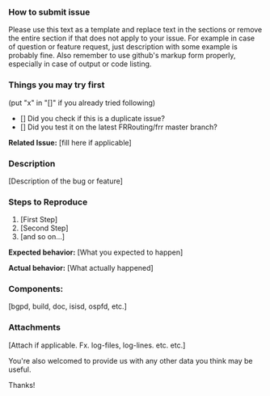 ### How to submit issue
Please use this text as a template and replace text in the sections or remove
the entire section if that does not apply to your issue. For example in case of
question or feature request, just description with some example is probably
fine. Also remember to use github's markup form properly, especially in case of
output or code listing.

### Things you may try first
(put "x" in "[]" if you already tried following)
* [] Did you check if this is a duplicate issue?
* [] Did you test it on the latest FRRouting/frr master branch?

**Related Issue:**
[fill here if applicable]

### Description
[Description of the bug or feature]

### Steps to Reproduce
1. [First Step]
2. [Second Step]
3. [and so on...]

**Expected behavior:**
 [What you expected to happen]

**Actual behavior:**
 [What actually happened]

### Components:
[bgpd, build, doc, isisd, ospfd, etc.]

### Attachments
[Attach if applicable. Fx. log-files, log-lines. etc. etc.]

You're also welcomed to provide us with any other data you think may be useful.

Thanks!
